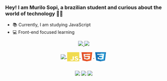 ### Hey! I am Murilo Sopi, a brazilian student and curious about the world of technology 👋🤖

- 📚 Currently, I am studying JavaScript
- 💻 Front-end focused learning

<div align="center">
  <a href="https://github.com/murilosopi">
  <img height="180em" src="https://github-readme-stats.vercel.app/api?username=murilosopi&show_icons=false&theme=react&include_all_commits=true&count_private=true&"/>
  <img height="180em" src="https://github-readme-stats.vercel.app/api/top-langs/?username=murilosopi&layout=compact&langs_count=7&theme=react"/>
</div>
  
<div style="display: inline_block" align="center"><br>
  <img align="center" src="https://cdn.jsdelivr.net/gh/devicons/devicon/icons/bootstrap/bootstrap-original.svg" width="40" height"30"/>
  <img align="center" alt="JavaScript-icon" height="30" width="40" src="https://raw.githubusercontent.com/devicons/devicon/master/icons/javascript/javascript-plain.svg">
  <img align="center" alt="HTML-icon" height="30" width="40" src="https://raw.githubusercontent.com/devicons/devicon/master/icons/html5/html5-original.svg">
  <img align="center" alt="CSS-icon" height="30" width="40" src="https://raw.githubusercontent.com/devicons/devicon/master/icons/css3/css3-original.svg">
</div>
  
  ##
  
<div align="center">
  <a href="https://instagram.com/murilosopi" target="_blank"><img src="https://img.shields.io/badge/Instagram-E4405F?style=for-the-badge&logo=instagram&logoColor=white"></a>   
  <a href="https://www.linkedin.com/in/murilo-sopi-685127221" target="_blank"><img src="https://img.shields.io/badge/LinkedIn-0077B5?style=for-the-badge&logo=linkedin&logoColor=white"></a>
  <a href="mailto:dev.murilosopi@gmail.com" target="_blank"><img src="https://img.shields.io/badge/Email-gray?style=for-the-badge&logo=gmail&logoColor=white"></a>   
</div>
